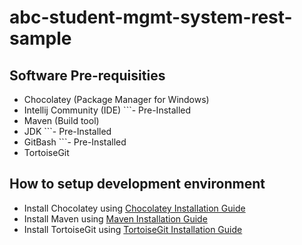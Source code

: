# abc-student-mgmt-system-rest-sample

## Software Pre-requisities
* Chocolatey (Package Manager for Windows)
* Intellij Community (IDE) ```- Pre-Installed</span>
* Maven (Build tool) 
* JDK ```- Pre-Installed</span>
* GitBash ```- Pre-Installed</span>
* TortoiseGit 

## How to setup development environment
* Install Chocolatey using [Chocolatey Installation Guide](https://chocolatey.org/install)
* Install Maven using [Maven Installation Guide](https://community.chocolatey.org/packages/maven)
* Install TortoiseGit using [TortoiseGit Installation Guide](https://community.chocolatey.org/packages/tortoisegit)

